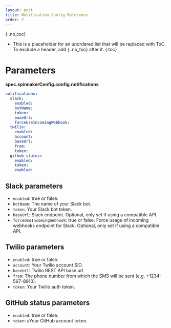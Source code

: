 ```yaml
---
layout: post
title: Notification Config Reference
order: 7
---
```


{:.no_toc}
* This is a placeholder for an unordered list that will be replaced with ToC. To exclude a header, add {:.no_toc} after it.
{:toc}

# Parameters

**spec.spinnakerConfig.config.notifications**

```yaml
notifications:
  slack:
    enabled:
    botName:
    token:
    baseUrl:
    forceUseIncomingWebhook:
  twilio:
    enabled:
    account:
    baseUrl:
    from:
    token:
  github-status:
    enabled:
    token:
    enabled:
```

## Slack parameters

- `enabled`: true or false.
- `botName`: The name of your Slack bot.
- `token`: Your Slack bot token.
- `baseUrl`: Slack endpoint. Optional, only set if using a compatible API.
- `forceUseIncomingWebhook`: true or false. Force usage of incoming webhooks endpoint for Slack. Optional, only set if using a compatible API.

## Twilio parameters

- `enabled`: true or false.
- `account`: Your Twilio account SID.
- `baseUrl`: Twilio REST API base url
- `from`: The phone number from which the SMS will be sent (e.g. +1234-567-8910).
- `token`: Your Twilio auth token.

## GitHub status parameters

- `enabled`: true or false.
- `token`: aYour GitHub account token.
